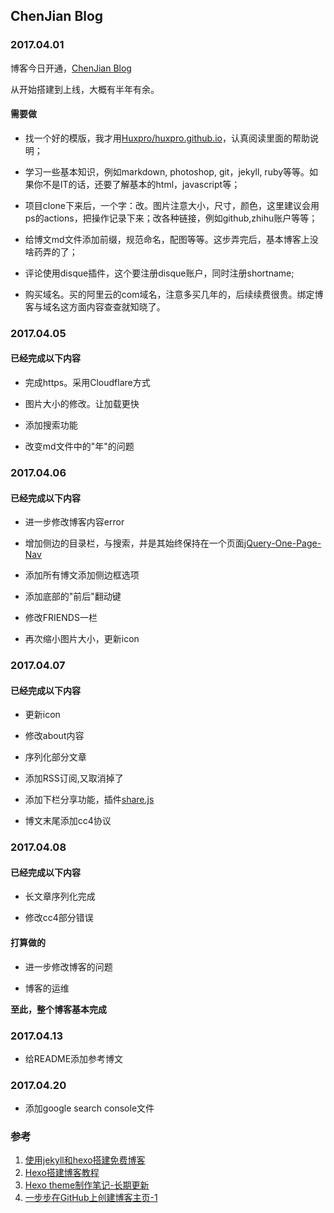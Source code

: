 ## ChenJian Blog

### 2017.04.01

博客今日开通，[ChenJian Blog](http://o-my-chenjian.com)

从开始搭建到上线，大概有半年有余。

#### 需要做

- 找一个好的模版，我才用[Huxpro/huxpro.github.io](https://github.com/Huxpro/huxpro.github.io)，认真阅读里面的帮助说明；

- 学习一些基本知识，例如markdown, photoshop, git，jekyll, ruby等等。如果你不是IT的话，还要了解基本的html，javascript等；

- 项目clone下来后，一个字：改。图片注意大小，尺寸，颜色，这里建议会用ps的actions，把操作记录下来；改各种链接，例如github,zhihu账户等等；

- 给博文md文件添加前缀，规范命名，配图等等。这步弄完后，基本博客上没啥药弄的了；

- 评论使用disque插件，这个要注册disque账户，同时注册shortname;

- 购买域名。买的阿里云的com域名，注意多买几年的，后续续费很贵。绑定博客与域名这方面内容查查就知晓了。

### 2017.04.05

#### 已经完成以下内容

- 完成https。采用Cloudflare方式

- 图片大小的修改。让加载更快

- 添加搜索功能

- 改变md文件中的"年"的问题

### 2017.04.06

#### 已经完成以下内容

- 进一步修改博客内容error

- 增加侧边的目录栏，与搜索，并是其始终保持在一个页面[jQuery-One-Page-Nav](https://github.com/davist11/jQuery-One-Page-Nav)

- 添加所有博文添加侧边框选项

- 添加底部的"前后"翻动键

- 修改FRIENDS一栏

- 再次缩小图片大小，更新icon

### 2017.04.07

#### 已经完成以下内容

- 更新icon

- 修改about内容

- 序列化部分文章

- 添加RSS订阅,又取消掉了

- 添加下栏分享功能，插件[share.js](https://github.com/overtrue/share.js)

- 博文末尾添加cc4协议


### 2017.04.08

#### 已经完成以下内容

- 长文章序列化完成

- 修改cc4部分错误

#### 打算做的

- 进一步修改博客的问题

- 博客的运维

**至此，整个博客基本完成**

### 2017.04.13

- 给README添加参考博文

### 2017.04.20

- 添加google search console文件

### 参考

1. [使用jekyll和hexo搭建免费博客](http://www.alonemonkey.com/2016/05/20/blog-by-jekyll-hexo/)
2. [Hexo搭建博客教程](http://thief.one/2017/03/03/Hexo%E6%90%AD%E5%BB%BA%E5%8D%9A%E5%AE%A2%E6%95%99%E7%A8%8B/)
3. [Hexo theme制作笔记-长期更新](https://blog.domeyi.com/2016/12/02/hexo-theme%E5%88%B6%E4%BD%9C%E7%AC%94%E8%AE%B0-%E9%95%BF%E6%9C%9F%E6%9B%B4%E6%96%B0/)
4. [一步步在GitHub上创建博客主页-1](http://www.pchou.info/ssgithubPage/2013-01-03-build-github-blog-page-01.html)
